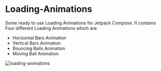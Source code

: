 # Loading-Animations
Some ready to use Loading Animations for Jetpack Compose.
It contains Four different Loading Animations which are:

- Horizontal Bars Animation
- Vertical Bars Animation
- Bouncing Balls Animation
- Moving Ball Animation

![loading-animations](https://github.com/Nassr-Allah/Loading-Animations/assets/59767243/6f17922b-3a77-4297-86b0-dfcad23ae3e6)
